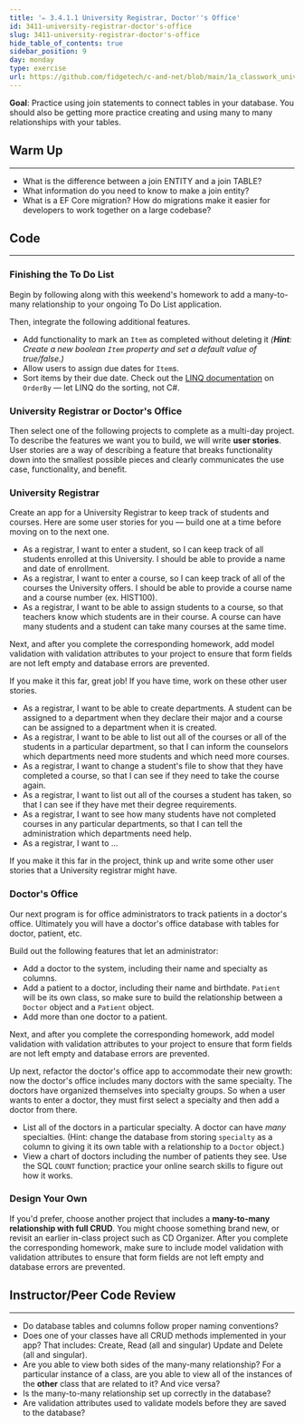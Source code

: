 ```yaml
---
title: '✏️ 3.4.1.1 University Registrar, Doctor''s Office'
id: 3411-university-registrar-doctor's-office
slug: 3411-university-registrar-doctor's-office
hide_table_of_contents: true
sidebar_position: 9
day: monday
type: exercise
url: https://github.com/fidgetech/c-and-net/blob/main/1a_classwork_university_registrar_and_doctors_office.md
---
```


**Goal**: Practice using join statements to connect tables in your database. You should also be getting more practice creating and using many to many relationships with your tables.

## Warm Up
---

* What is the difference between a join ENTITY and a join TABLE?
* What information do you need to know to make a join entity?
* What is a EF Core migration? How do migrations make it easier for developers to work together on a large codebase?

## Code
---

### Finishing the To Do List

Begin by following along with this weekend's homework to add a many-to-many relationship to your ongoing To Do List application.

Then, integrate the following additional features.

* Add functionality to mark an `Item` as completed without deleting it _(**Hint**: Create a new boolean `Item` property and set a default value of true/false.)_
* Allow users to assign due dates for `Item`s.
* Sort items by their due date. Check out the [LINQ documentation](https://docs.microsoft.com/en-us/dotnet/api/system.linq.enumerable.orderby?view=netframework-4.8) on `OrderBy` — let LINQ do the sorting, not C#.

### University Registrar or Doctor's Office

Then select one of the following projects to complete as a multi-day project. To describe the features we want you to build, we will write **user stories**. User stories are a way of describing a feature that breaks functionality down into the smallest possible pieces and clearly communicates the use case, functionality, and benefit.

### University Registrar

Create an app for a University Registrar to keep track of students and courses.  Here are some user stories for you — build one at a time before moving on to the next one.

* As a registrar, I want to enter a student, so I can keep track of all students enrolled at this University.  I should be able to provide a name and date of enrollment.
* As a registrar, I want to enter a course, so I can keep track of all of the courses the University offers.  I should be able to provide a course name and a course number (ex. HIST100).
* As a registrar, I want to be able to assign students to a course, so that teachers know which students are in their course.  A course can have many students and a student can take many courses at the same time.

Next, and after you complete the corresponding homework, add model validation with validation attributes to your project to ensure that form fields are not left empty and database errors are prevented.

If you make it this far, great job! If you have time, work on these other user stories.

* As a registrar, I want to be able to create departments.  A student can be assigned to a department when they declare their major and a course can be assigned to a department when it is created.
* As a registrar, I want to be able to list out all of the courses or all of the students in a particular department, so that I can inform the counselors which departments need more students and which need more courses.
* As a registrar, I want to change a student's file to show that they have completed a course, so that I can see if they need to take the course again.
* As a registrar, I want to list out all of the courses a student has taken, so that I can see if they have met their degree requirements.
* As a registrar, I want to see how many students have not completed courses in any particular departments, so that I can tell the administration which departments need help.
* As a registrar, I want to …

If you make it this far in the project, think up and write some other user stories that a University registrar might have.

### Doctor's Office

Our next program is for office administrators to track patients in a doctor's office. Ultimately you will have a doctor's office database with tables for doctor, patient, etc. 

Build out the following features that let an administrator:

* Add a doctor to the system, including their name and specialty as columns.
* Add a patient to a doctor, including their name and birthdate. `Patient` will be its own class, so make sure to build the relationship between a `Doctor` object and a `Patient` object.
* Add more than one doctor to a patient.

Next, and after you complete the corresponding homework, add model validation with validation attributes to your project to ensure that form fields are not left empty and database errors are prevented.

Up next, refactor the doctor's office app to accommodate their new growth: now the doctor's office includes many doctors with the same specialty. The doctors have organized themselves into specialty groups. So when a user wants to enter a doctor, they must first select a specialty and then add a doctor from there.

* List all of the doctors in a particular specialty. A doctor can have _many_ specialties. (Hint: change the database from storing `specialty` as a column to giving it its own table with a relationship to a `Doctor` object.)
* View a chart of doctors including the number of patients they see. Use the SQL `COUNT` function; practice your online search skills to figure out how it works.

### Design Your Own

If you'd prefer, choose another project that includes a **many-to-many relationship with full CRUD**. You might choose something brand new, or revisit an earlier in-class project such as CD Organizer. After you complete the corresponding homework, make sure to include model validation with validation attributes to ensure that form fields are not left empty and database errors are prevented.

## Instructor/Peer Code Review
---

* Do database tables and columns follow proper naming conventions?
* Does one of your classes have all CRUD methods implemented in your app? That includes: Create, Read (all and singular) Update and Delete (all and singular).
* Are you able to view both sides of the many-many relationship? For a particular instance of a class, are you able to view all of the instances of the **other** class that are related to it? And vice versa?
* Is the many-to-many relationship set up correctly in the database?
* Are validation attributes used to validate models before they are saved to the database?
